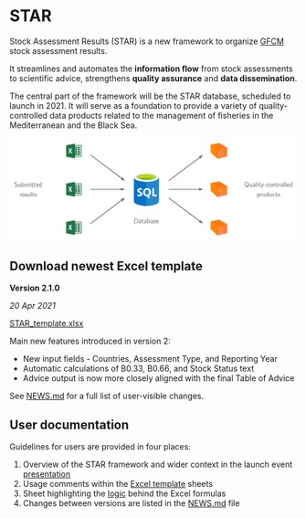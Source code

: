# STAR

Stock Assessment Results (STAR) is a new framework to organize
[GFCM](http://www.fao.org/gfcm/en/) stock assessment results.

It streamlines and automates the **information flow** from stock assessments to
scientific advice, strengthens **quality assurance** and **data dissemination**.

The central part of the framework will be the STAR database, scheduled to launch
in 2021. It will serve as a foundation to provide a variety of
quality-controlled data products related to the management of fisheries in the
Mediterranean and the Black Sea.

<a href="#star"><img src="diagram.png" width="800"></a>

## Download newest Excel template

**Version 2.1.0**

*20 Apr 2021*

[STAR_template.xlsx](../../releases/download/2.1.0/STAR_template.xlsx)

Main new features introduced in version 2:

* New input fields - Countries, Assessment Type, and Reporting Year
* Automatic calculations of B0.33, B0.66, and Stock Status text
* Advice output is now more closely aligned with the final Table of Advice

See [NEWS.md](NEWS.md) for a full list of user-visible changes.

## User documentation

Guidelines for users are provided in four places:

1. Overview of the STAR framework and wider context in the launch event
   [presentation](2021_01_18_launch_event.pdf)
2. Usage comments within the [Excel template](../../raw/main/STAR_template.xlsx)
   sheets
3. Sheet highlighting the [logic](logic.pdf) behind the Excel formulas
4. Changes between versions are listed in the [NEWS.md](NEWS.md) file

